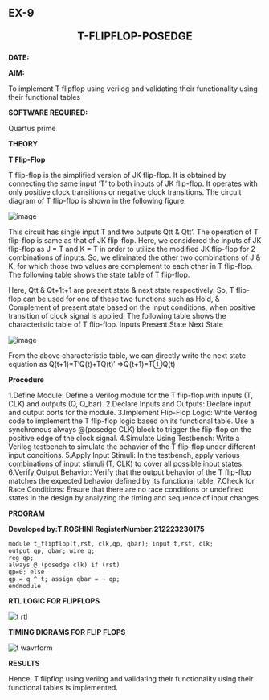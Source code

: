 ## EX-9 <p align="center"><b>  T-FLIPFLOP-POSEDGE </b>    

**DATE:**


**AIM:**

To implement  T flipflop using verilog and validating their functionality using their functional tables

**SOFTWARE REQUIRED:**

Quartus prime

**THEORY**

**T Flip-Flop**

T flip-flop is the simplified version of JK flip-flop. It is obtained by connecting the same input ‘T’ to both inputs of JK flip-flop. It operates with only positive clock transitions or negative clock transitions. The circuit diagram of T flip-flop is shown in the following figure.

![image](https://github.com/naavaneetha/T-FLIPFLOP-POSEDGE/assets/154305477/458a68fe-2d08-4a9d-ac4f-7ae0480ce0bd)

 
This circuit has single input T and two outputs Qtt & Qtt’. The operation of T flip-flop is same as that of JK flip-flop. Here, we considered the inputs of JK flip-flop as J = T and K = T in order to utilize the modified JK flip-flop for 2 combinations of inputs. So, we eliminated the other two combinations of J & K, for which those two values are complement to each other in T flip-flop. The following table shows the state table of T flip-flop.

Here, Qtt & Qt+1t+1 are present state & next state respectively. So, T flip-flop can be used for one of these two functions such as Hold, & Complement of present state based on the input conditions, when positive transition of clock signal is applied. The following table shows the characteristic table of T flip-flop. Inputs Present State Next State

![image](https://github.com/naavaneetha/T-FLIPFLOP-POSEDGE/assets/154305477/cdd7fb32-539f-4b66-bb8d-f305a153c886)

 
From the above characteristic table, we can directly write the next state equation as Q(t+1)=T′Q(t)+TQ(t)′ ⇒Q(t+1)=T⊕Q(t)

**Procedure**


1.Define Module: Define a Verilog module for the T flip-flop with inputs (T, CLK) and outputs (Q, Q_bar).
2.Declare Inputs and Outputs: Declare input and output ports for the module.
3.Implement Flip-Flop Logic: Write Verilog code to implement the T flip-flop logic based on its functional table. Use a synchronous always @(posedge CLK) block to trigger the flip-flop on the positive edge of the clock signal.
4.Simulate Using Testbench: Write a Verilog testbench to simulate the behavior of the T flip-flop under different input conditions.
5.Apply Input Stimuli: In the testbench, apply various combinations of input stimuli (T, CLK) to cover all possible input states.
6.Verify Output Behavior: Verify that the output behavior of the T flip-flop matches the expected behavior defined by its functional table.
7.Check for Race Conditions: Ensure that there are no race conditions or undefined states in the design by analyzing the timing and sequence of input changes.


**PROGRAM**

**Developed by:T.ROSHINI**
**RegisterNumber:212223230175**
```
module t_flipflop(t,rst, clk,qp, qbar); input t,rst, clk;
output qp, qbar; wire q;
reg qp;
always @ (posedge clk) if (rst)
qp=0; else
qp = q ^ t; assign qbar = ~ qp;
endmodule
```

**RTL LOGIC FOR FLIPFLOPS**

![t rtl](https://github.com/roshinithangachamy/T-FLIPFLOP-POSEDGE/assets/147118341/87682dd0-0b0c-470c-82f0-03bd6b9aacae)

**TIMING DIGRAMS FOR FLIP FLOPS**

![t wavrform](https://github.com/roshinithangachamy/T-FLIPFLOP-POSEDGE/assets/147118341/09c4fbca-2406-4170-b212-b6358400ec02)

**RESULTS**

Hence, T flipflop using verilog and validating their functionality using their functional tables is implemented.

